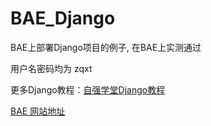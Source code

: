 # BAE_Django

BAE上部署Django项目的例子, 在BAE上实测通过

用户名密码均为 zqxt

更多Django教程：[自强学堂Django教程](http://www.ziqiangxuetang.com/django/django-tutorial.html)

[BAE 网站地址](http://developer.baidu.com/console#app/project)
